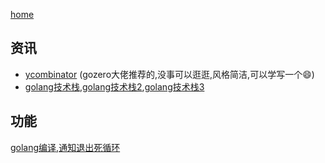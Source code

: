 [home](https://github.com/1211ciel/ciel/blob/main/README.md)

## 资讯
- [ycombinator](https://news.ycombinator.com/) (gozero大佬推荐的,没事可以逛逛,风格简洁,可以学写一个😄)
- [golang技术栈](https://www.bookstack.cn/read/topgoer/efbecba7753baa7e.md),[golang技术栈2](http://www.topgoer.com/),[golang技术栈3](https://xie.infoq.cn/article/6dea371ed64d1d764a5d5a57b#%E6%8E%A8%E8%8D%90%E4%B9%A6%E7%B1%8D)

## 功能
[golang编译](https://github.com/1211ciel/ciel/blob/main/golang/golang%E7%BC%96%E8%AF%91.md),[通知退出死循环](https://github.com/1211ciel/ciel/blob/main/golang/%E9%80%9A%E7%9F%A5%E9%80%80%E5%87%BA%E6%AD%BB%E5%BE%AA%E7%8E%AF.md)
